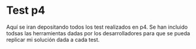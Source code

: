 # Test p4

Aquí se iran depositando todos los test realizados en p4. Se han incluido todsas las herramientas dadas
por los desarrolladores para que se pueda replicar mi solución dada a cada test.
